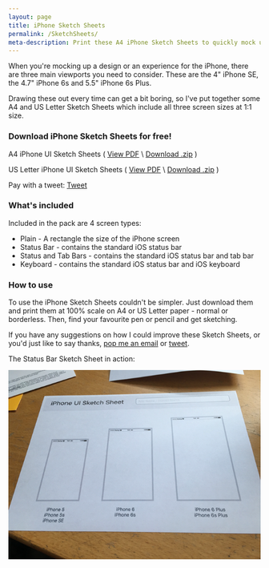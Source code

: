 ```yaml
---
layout: page
title: iPhone Sketch Sheets
permalink: /SketchSheets/
meta-description: Print these A4 iPhone Sketch Sheets to quickly mock up designs for iPhone SE, 6s and 6s Plus.
---
```


When you're mocking up a design or an experience for the iPhone, there are three main viewports you need to consider. These are the 4" iPhone SE, the 4.7" iPhone 6s and 5.5" iPhone 6s Plus.

Drawing these out every time can get a bit boring, so I've put together some A4 and US Letter Sketch Sheets which include all three screen sizes at 1:1 size.

### Download iPhone Sketch Sheets for free!

A4 iPhone UI Sketch Sheets ( [View PDF](http://d.pr/19VJR) \ [Download .zip](http://d.pr/AWcu) )

US Letter iPhone UI Sketch Sheets ( [View PDF](http://d.pr/1jKSc) \ [Download .zip](http://d.pr/18dtP) )

Pay with a tweet: <a href="https://twitter.com/share" class="twitter-share-button" data-url="http://samhutchings.co/SketchSheets/" data-text="I'm using the iPhone UI Sketch Sheets by @Smutchings for my next project. Download them for free at:" data-size="large" data-related="Smutchings" data-hashtags="SketchSheet">Tweet</a> <script>!function(d,s,id){var js,fjs=d.getElementsByTagName(s)[0],p=/^http:/.test(d.location)?'http':'https';if(!d.getElementById(id)){js=d.createElement(s);js.id=id;js.src=p+'://platform.twitter.com/widgets.js';fjs.parentNode.insertBefore(js,fjs);}}(document, 'script', 'twitter-wjs');</script>

### What's included

Included in the pack are 4 screen types:

- Plain - A rectangle the size of the iPhone screen
- Status Bar - contains the standard iOS status bar
- Status and Tab Bars - contains the standard iOS status bar and tab bar
- Keyboard - contains the standard iOS status bar and iOS keyboard

### How to use

To use the iPhone Sketch Sheets couldn't be simpler. Just download them and print them at 100% scale on A4 or US Letter paper - normal or borderless. Then, find your favourite pen or pencil and get sketching. 

If you have any suggestions on how I could improve these Sketch Sheets, or you'd just like to say thanks, [pop me an email](mailto:hi@samhutchings.co) or [tweet](http://www.twitter.com/Smutchings).


The Status Bar Sketch Sheet in action:

<center><img src="/img/iPhoneSketchSheet/iPhoneSketchSheetInAction.png"></center>